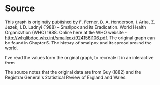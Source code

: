 # Source

This graph is originally published by F. Fenner, D. A. Henderson, I. Arita, Z. Jezek, I. D. Ladnyi (1988) – Smallpox and its Eradication. World Health Organization (WHO) 1988. Online here at the WHO website - http://whqlibdoc.who.int/smallpox/9241561106.pdf. The original graph can be found in Chapter 5. The history of smallpox and its spread around the world.

I've read the values form the original graph, to recreate it in an interactive form.

The source notes that the original data are from Guy (1882) and the Registrar General's Statistical Review of England and Wales.
